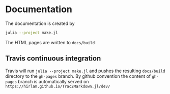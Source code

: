 
# Documentation

The documentation is created by 
```bash
julia --project make.jl
```

The HTML pages are written to `docs/build`

## Travis continuous integration

Travis will run `julia --project make.jl` and pushes the resulting `docs/build` directory to the `gh-pages` branch. By github convention the content of `gh-pages` branch is automatically served on `https://hirlam.github.io/Trac2Markdown.jl/dev/`
